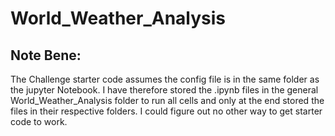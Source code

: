 # World_Weather_Analysis

## Note Bene:

The Challenge starter code assumes the config file is in the same folder as the jupyter Notebook.  I have therefore stored the .ipynb files in the general World_Weather_Analysis folder to run all cells and only at the end stored the files in their respective folders.  I could figure out no other way to get starter code to work.
